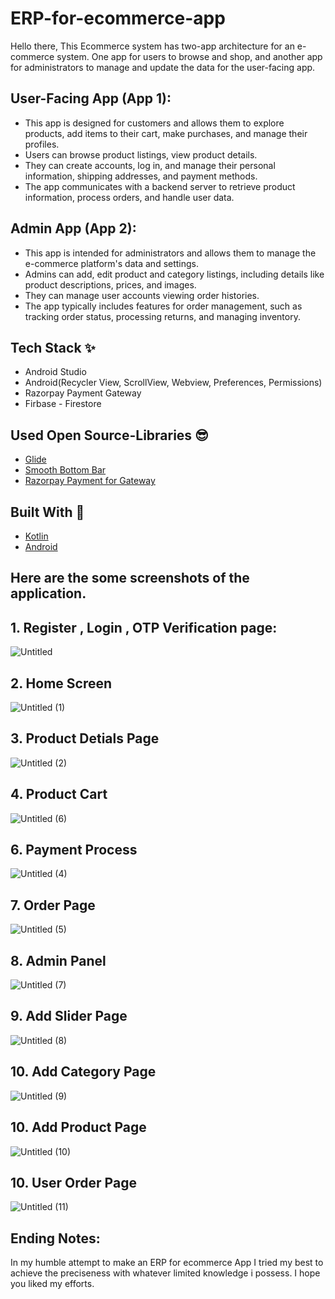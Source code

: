 # ERP-for-ecommerce-app

Hello there, This Ecommerce system has two-app architecture for an e-commerce system. 
One app for users to browse and shop, and another app for administrators to manage and update the data for the user-facing app.

## User-Facing App (App 1):
- This app is designed for customers and allows them to explore products, add items to their cart, make purchases, and manage their profiles.
- Users can browse product listings, view product details.
- They can create accounts, log in, and manage their personal information, shipping addresses, and payment methods.
- The app communicates with a backend server to retrieve product information, process orders, and handle user data.

## Admin App (App 2):

- This app is intended for administrators and allows them to manage the e-commerce platform's data and settings.
- Admins can add, edit product and category listings, including details like product descriptions, prices, and images.
- They can manage user accounts viewing order histories.
- The app typically includes features for order management, such as tracking order status, processing returns, and managing inventory.

## Tech Stack ✨
- Android Studio
- Android(Recycler View, ScrollView, Webview, Preferences, Permissions)
- Razorpay Payment Gateway
- Firbase - Firestore

## Used Open Source-Libraries 😎
- [Glide](https://github.com/bumptech/glide)
- [Smooth Bottom Bar](https://github.com/ibrahimsn98/SmoothBottomBar)
- [Razorpay Payment for Gateway](https://razorpay.com/docs/payment-gateway/android-integration/standard)

## Built With 🚀

- [Kotlin](https://kotlinlang.org/)
- [Android](https://www.android.com/intl/en_in/)

## Here are the some screenshots of the application.
##
## 1. Register , Login , OTP Verification page:

![Untitled](https://github.com/abhichauhan12/ERP-for-ecommerce-app/assets/32174122/6cb1bb12-5e4f-4372-b588-4efdf554dfca)


##
## 2. Home Screen

![Untitled (1)](https://github.com/abhichauhan12/ERP-for-ecommerce-app/assets/32174122/af3f544b-6ef7-4679-bac6-9564377217f1)


##
## 3. Product Detials Page 
![Untitled (2)](https://github.com/abhichauhan12/ERP-for-ecommerce-app/assets/32174122/a75d0bd3-0b7f-4de6-837c-e5684f434a4f)


##
## 4. Product Cart
![Untitled (6)](https://github.com/abhichauhan12/ERP-for-ecommerce-app/assets/32174122/4531705e-11ce-4bd5-b81f-d0c06fba7a77)

##
## 6. Payment Process
![Untitled (4)](https://github.com/abhichauhan12/ERP-for-ecommerce-app/assets/32174122/4a768c37-df28-499b-837a-80fd3513958a)



##
## 7. Order Page
![Untitled (5)](https://github.com/abhichauhan12/ERP-for-ecommerce-app/assets/32174122/454ad03a-59f3-40c8-8610-2163762503a7)



##
## 8. Admin Panel
![Untitled (7)](https://github.com/abhichauhan12/ERP-for-ecommerce-app/assets/32174122/be478fc5-9919-4d02-9bba-8934ca36dffe)

##
## 9. Add Slider Page

![Untitled (8)](https://github.com/abhichauhan12/ERP-for-ecommerce-app/assets/32174122/cb000012-eb42-4334-b415-b1a68a061e8f)


##
## 10. Add Category Page
![Untitled (9)](https://github.com/abhichauhan12/ERP-for-ecommerce-app/assets/32174122/8bba561d-1e2c-498b-be5e-b33c94e000b5)
##
## 10. Add Product Page
![Untitled (10)](https://github.com/abhichauhan12/ERP-for-ecommerce-app/assets/32174122/0ec2fe7f-4f30-472f-be6e-a0e825289b99)

##

## 10.  User Order Page
![Untitled (11)](https://github.com/abhichauhan12/ERP-for-ecommerce-app/assets/32174122/fb8270d2-1f77-427c-bdea-fa1bbc42b5b5)


##

## Ending Notes:
In my humble attempt to make an ERP for ecommerce App I tried my best to achieve the preciseness with whatever limited knowledge i possess. I hope you liked my efforts.



